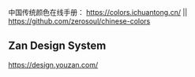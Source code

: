 中国传统颜色在线手册： https://colors.ichuantong.cn/ || https://github.com/zerosoul/chinese-colors

## Zan Design System

https://design.youzan.com/
